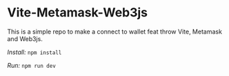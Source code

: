 # Vite-Metamask-Web3js
This is a simple repo to make a connect to wallet feat throw Vite, Metamask and Web3js. 

*Install:*
`npm install`

*Run:*
`npm run dev`
